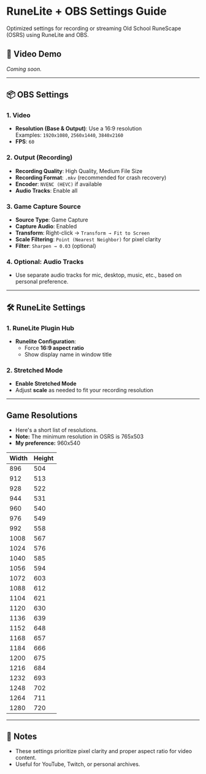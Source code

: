 # RuneLite + OBS Settings Guide
Optimized settings for recording or streaming Old School RuneScape (OSRS) using RuneLite and OBS.

## 🎥 Video Demo
*Coming soon.*

---

## 📦 OBS Settings

### 1. Video
- **Resolution (Base & Output)**: Use a 16:9 resolution  
  Examples: `1920x1080`, `2560x1440`, `3840x2160`
- **FPS**: `60`

### 2. Output (Recording)
- **Recording Quality**: High Quality, Medium File Size
- **Recording Format**: `.mkv` (recommended for crash recovery)
- **Encoder**: `NVENC (HEVC)` if available
- **Audio Tracks**: Enable all

### 3. Game Capture Source
- **Source Type**: Game Capture
- **Capture Audio**: Enabled
- **Transform**: Right-click → `Transform → Fit to Screen`
- **Scale Filtering**: `Point (Nearest Neighbor)` for pixel clarity
- **Filter**: `Sharpen → 0.03` (optional)

### 4. Optional: Audio Tracks
- Use separate audio tracks for mic, desktop, music, etc., based on personal preference.

---

## 🛠️ RuneLite Settings

### 1. RuneLite Plugin Hub
- **Runelite Configuration**:
  - Force **16:9 aspect ratio**
  - Show display name in window title

### 2. Stretched Mode
- **Enable Stretched Mode**
- Adjust **scale** as needed to fit your recording resolution

---

## Game Resolutions
- Here's a short list of resolutions.
- **Note:** The minimum resolution in OSRS is 765x503
- **My preference:** 960x540

| Width | Height |
|-------|--------|
| 896   | 504    |
| 912   | 513    |
| 928   | 522    |
| 944   | 531    |
| 960   | 540    |
| 976   | 549    |
| 992   | 558    |
| 1008  | 567    |
| 1024  | 576    |
| 1040  | 585    |
| 1056  | 594    |
| 1072  | 603    |
| 1088  | 612    |
| 1104  | 621    |
| 1120  | 630    |
| 1136  | 639    |
| 1152  | 648    |
| 1168  | 657    |
| 1184  | 666    |
| 1200  | 675    |
| 1216  | 684    |
| 1232  | 693    |
| 1248  | 702    |
| 1264  | 711    |
| 1280  | 720    |

---

## 📌 Notes
- These settings prioritize pixel clarity and proper aspect ratio for video content.
- Useful for YouTube, Twitch, or personal archives.
